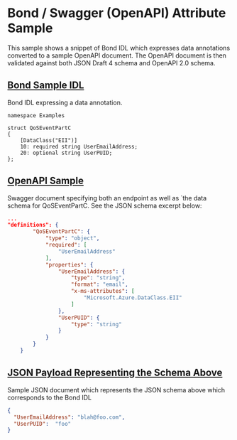 # Bond / Swagger (OpenAPI) Attribute Sample
This sample shows a snippet of Bond IDL which expresses data annotations converted to
a sample OpenAPI document. The OpenAPI document is then validated against both JSON
Draft 4 schema and OpenAPI 2.0 schema.

## [Bond Sample IDL](./sample/bond/sample.bond)
Bond IDL expressing a data annotation.
```
namespace Examples

struct QoSEventPartC
{
    [DataClass("EII")]
    10: required string UserEmailAddress;
    20: optional string UserPUID;
};
```

## [OpenAPI Sample](./sample/swagger/sample.json)
Swagger document specifying both an endpoint as well as `the data schema for QoSEventPartC. See the JSON schema excerpt below:
```json
...
"definitions": {
        "QoSEventPartC": {
            "type": "object",
            "required": [
                "UserEmailAddress"
            ],
            "properties": {
                "UserEmailAddress": {
                    "type": "string",
                    "format": "email",
                    "x-ms-attributes": [
                        "Microsoft.Azure.DataClass.EII"
                    ]
                },
                "UserPUID": {
                    "type": "string"
                }
            }
        }
    }
```

## [JSON Payload Representing the Schema Above](./sample/example-payload.json)
Sample JSON document which represents the JSON schema above which corresponds to the Bond IDL
```json
{
  "UserEmailAddress": "blah@foo.com",
  "UserPUID":  "foo"
}
```